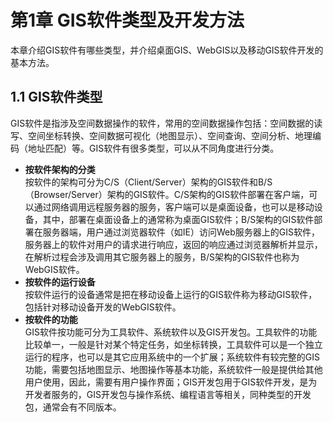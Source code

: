 # 第1章 GIS软件类型及开发方法
本章介绍GIS软件有哪些类型，并介绍桌面GIS、WebGIS以及移动GIS软件开发的基本方法。
## 1.1 GIS软件类型
GIS软件是指涉及空间数据操作的软件，常用的空间数据操作包括：空间数据的读写、空间坐标转换、空间数据可视化（地图显示）、空间查询、空间分析、地理编码（地址匹配）等。GIS软件有很多类型，可以从不同角度进行分类。
- **按软件架构的分类**  
按软件的架构可分为C/S（Client/Server）架构的GIS软件和B/S（Browser/Server）架构的GIS软件。C/S架构的GIS软件部署在客户端，可以通过网络调用远程服务器的服务，客户端可以是桌面设备，也可以是移动设备，其中，部署在桌面设备上的通常称为桌面GIS软件；B/S架构的GIS软件部署在服务器端，用户通过浏览器软件（如IE）访问Web服务器上的GIS软件，服务器上的软件对用户的请求进行响应，返回的响应通过浏览器解析并显示，在解析过程会涉及调用其它服务器上的服务，B/S架构的GIS软件也称为WebGIS软件。
- **按软件的运行设备**  
按软件运行的设备通常是把在移动设备上运行的GIS软件称为移动GIS软件，包括针对移动设备开发的WebGIS软件。
- **按软件的功能**  
GIS软件按功能可分为工具软件、系统软件以及GIS开发包。工具软件的功能比较单一，一般是针对某个特定任务，如坐标转换，工具软件可以是一个独立运行的程序，也可以是其它应用系统中的一个扩展；系统软件有较完整的GIS功能，需要包括地图显示、地图操作等基本功能，系统软件一般是提供给其他用户使用，因此，需要有用户操作界面；GIS开发包用于GIS软件开发，是为开发者服务的，GIS开发包与操作系统、编程语言等相关，同种类型的开发包，通常会有不同版本。
